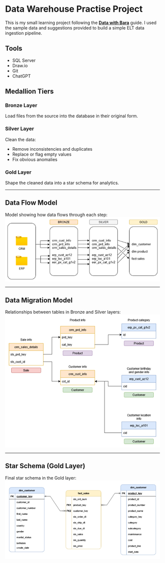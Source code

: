 # Data Warehouse Practise Project

This is my small learning project following the [**Data with Bara**](https://www.youtube.com/watch?v=9GVqKuTVANE&list=PLfLWR4F6Y8FPZvmJ8Il6kQO-o4TEo6sac) guide. I used the sample data and suggestions provided to build a simple ELT data ingestion pipeline. 

## Tools

- SQL Server  
- Draw.io  
- Git 
- ChatGPT

## Medallion Tiers

### Bronze Layer
Load files from the source into the database in their original form.

### Silver Layer
Clean the data:
- Remove inconsistencies and duplicates  
- Replace or flag empty values  
- Fix obvious anomalies

### Gold Layer
Shape the cleaned data into a star schema for analytics.

---

## Data Flow Model

Model showing how data flows through each step:  
![alt text](doc/data_flow_model.png)

---

## Data Migration Model

Relationships between tables in Bronze and Silver layers:  
![Data Migration Model](doc/migration_model.png)

---

## Star Schema (Gold Layer)

Final star schema in the Gold layer:  
![Star Schema](doc/gold_star_schema.png)
